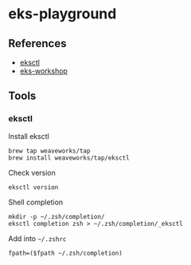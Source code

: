 # eks-playground

## References
* [eksctl](https://eksctl.io/introduction/)
* [eks-workshop](https://www.eksworkshop.com/intermediate/)

 
## Tools

### eksctl

Install eksctl

```
brew tap weaveworks/tap
brew install weaveworks/tap/eksctl
```

Check version

```
eksctl version
```

Shell completion

```
mkdir -p ~/.zsh/completion/
eksctl completion zsh > ~/.zsh/completion/_eksctl
```

Add into `~/.zshrc`

```
fpath=($fpath ~/.zsh/completion)
```

